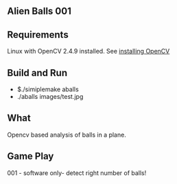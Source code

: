 Alien Balls 001
-------------

Requirements
-----
Linux with OpenCV 2.4.9 installed. See 
[installing OpenCV](http://docs.opencv.org/doc/tutorials/introduction/linux_install/linux_install.html#linux-installation)

Build and Run
----
- $./simiplemake aballs
- ./aballs images/test.jpg

What
------
Opencv based analysis of balls in a plane.

Game Play
---------
001 - software only- detect right number of balls!
